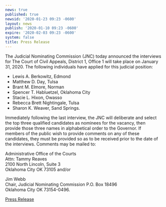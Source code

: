 ```yaml
---
news: true
published: true
newsid: '2020-01-23 09:23 -0600'
layout: news
publish: '2020-01-10 09:23 -0600'
expire: '2020-02-03 09:23 -0600'
system: false
title: Press Release
---
```

The Judicial Nominating Commission (JNC) today announced the interviews for The Court of Civil Appeals, District 1, Office 1 will take place on January 31, 2020. The following individuals have applied for this judicial position:

- Lewis A. Berkowitz, Edmond
- Matthew D. Day, Tulsa
- Brant M. Elmore, Norman
- Spencer T. Habluetzel, Oklahoma City
- Stacie L. Hixon, Owasso
- Rebecca Brett Nightingale, Tulsa
- Sharon K. Weaver, Sand Springs.

Immediately following the last interview, the JNC will deliberate and select the top three qualified candidates as nominees for the vacancy, then provide those three names in alphabetical order to the Governor. If members of the public wish to provide comments on any of these candidates, they must be provided so as to be received prior to the date of the interviews. Comments may be mailed to:

Administrative Office of the Courts  
Attn: Tammy Reaves  
2100 North Lincoln, Suite 3  
Oklahoma City OK 73105 and/or  

Jim Webb  
Chair, Judicial Nominating Commission 
P.O. Box 18496  
Oklahoma City OK 73154-0496.  

[Press Release](http://www.oscn.net/images/news/jnc-press-release-coca-district-1-office-1.pdf)
